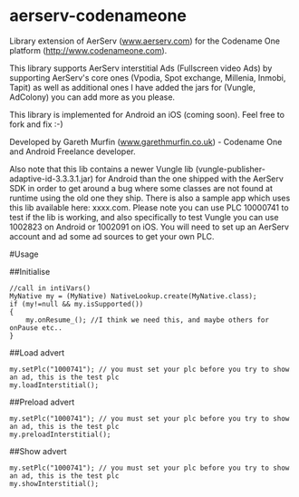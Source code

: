 # aerserv-codenameone

Library extension of AerServ (www.aerserv.com) for the Codename One platform (http://www.codenameone.com).

This library supports AerServ interstitial Ads (Fullscreen video Ads) by supporting AerServ's core ones (Vpodia, Spot exchange, Millenia, Inmobi, Tapit) as well as additional ones I have added the jars for (Vungle, AdColony) you can add more as you please.

This library is implemented for Android an iOS (coming soon). Feel free to fork and fix :-)

Developed by Gareth Murfin (www.garethmurfin.co.uk) - Codename One and Android Freelance developer.

Also note that this lib contains a newer Vungle lib (vungle-publisher-adaptive-id-3.3.3.1.jar) for Android than the one shipped with the AerServ SDK in order to get around a bug where some classes are not found at runtime using the old one they ship. There is also a sample app which uses this lib available here: xxxx.com. Please note you can use PLC 10000741 to test if the lib is working, and also specifically to test Vungle you can use 1002823 on Android or 1002091 on iOS. You will need to set up an AerServ account and ad some ad sources to get your own PLC. 

#Usage

##Initialise 

```
//call in intiVars()
MyNative my = (MyNative) NativeLookup.create(MyNative.class);
if (my!=null && my.isSupported())
{           
    my.onResume_(); //I think we need this, and maybe others for onPause etc..
}
```

##Load advert
```
my.setPlc("1000741"); // you must set your plc before you try to show an ad, this is the test plc
my.loadInterstitial();
```


##Preload advert
```
my.setPlc("1000741"); // you must set your plc before you try to show an ad, this is the test plc
my.preloadInterstitial();
```


##Show advert
```
my.setPlc("1000741"); // you must set your plc before you try to show an ad, this is the test plc
my.showInterstitial();
```